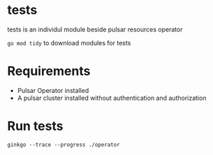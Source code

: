 # tests

tests is an individul module beside pulsar resources operator

`go mod tidy` to download modules for tests


# Requirements
- Pulsar Operator installed
- A pulsar cluster installed without authentication and authorization


# Run tests

`ginkgo --trace --progress ./operator`